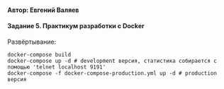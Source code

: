 #### Автор: Евгений Валяев

#### Задание 5. Практикум разработки с Docker

Развёртывание:

```
docker-compose build
docker-compose up -d # development версия, статистика собирается с помощью 'telnet localhost 9191'
docker-compose -f docker-compose-production.yml up -d # production версия
```
